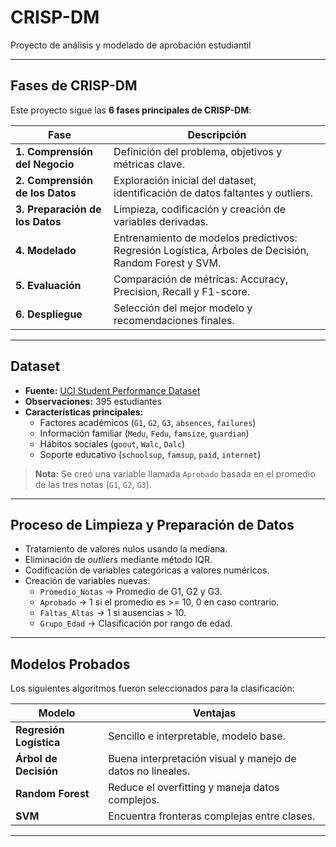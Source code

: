 # CRISP-DM
Proyecto de análisis y modelado de aprobación estudiantil


---

## Fases de CRISP-DM

Este proyecto sigue las **6 fases principales de CRISP-DM**:

| Fase                       | Descripción |
|----------------------------|-------------|
| **1. Comprensión del Negocio** | Definición del problema, objetivos y métricas clave. |
| **2. Comprensión de los Datos** | Exploración inicial del dataset, identificación de datos faltantes y outliers. |
| **3. Preparación de los Datos** | Limpieza, codificación y creación de variables derivadas. |
| **4. Modelado** | Entrenamiento de modelos predictivos: Regresión Logística, Árboles de Decisión, Random Forest y SVM. |
| **5. Evaluación** | Comparación de métricas: Accuracy, Precision, Recall y F1-score. |
| **6. Despliegue** | Selección del mejor modelo y recomendaciones finales. |

---

## Dataset

- **Fuente:** [UCI Student Performance Dataset](https://archive.ics.uci.edu/ml/datasets/Student+Performance)
- **Observaciones:** 395 estudiantes
- **Características principales:**
  - Factores académicos (`G1`, `G2`, `G3`, `absences`, `failures`)
  - Información familiar (`Medu`, `Fedu`, `famsize`, `guardian`)
  - Hábitos sociales (`goout`, `Walc`, `Dalc`)
  - Soporte educativo (`schoolsup`, `famsup`, `paid`, `internet`)

> **Nota:** Se creó una variable llamada `Aprobado` basada en el promedio de las tres notas (`G1`, `G2`, `G3`).

---

## Proceso de Limpieza y Preparación de Datos

- Tratamiento de valores nulos usando la mediana.
- Eliminación de *outliers* mediante método IQR.
- Codificación de variables categóricas a valores numéricos.
- Creación de variables nuevas:
  - `Promedio_Notas` → Promedio de G1, G2 y G3.
  - `Aprobado` → 1 si el promedio es >= 10, 0 en caso contrario.
  - `Faltas_Altas` → 1 si ausencias > 10.
  - `Grupo_Edad` → Clasificación por rango de edad.

---

## Modelos Probados

Los siguientes algoritmos fueron seleccionados para la clasificación:

| Modelo                | Ventajas |
|----------------------|----------|
| **Regresión Logística** | Sencillo e interpretable, modelo base. |
| **Árbol de Decisión**   | Buena interpretación visual y manejo de datos no lineales. |
| **Random Forest**       | Reduce el overfitting y maneja datos complejos. |
| **SVM**                  | Encuentra fronteras complejas entre clases. |

---
